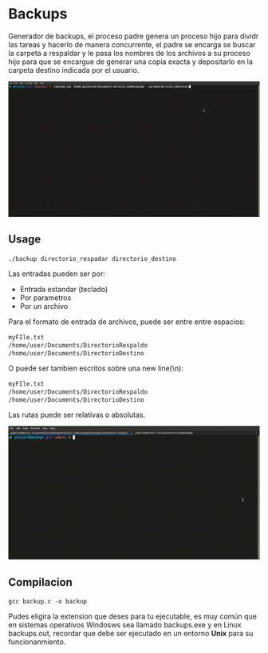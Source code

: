 # Backups 

Generador de backups, el proceso padre genera un proceso hijo para dividr las tareas y hacerlo de manera concurrente, el padre se encarga se buscar la carpeta a respaldar y le pasa los nombres de los archivos a su proceso hijo para que se encargue de generar una copia exacta y depositarlo en la carpeta destino indicada por el usuario.

![demostracion](./img/backupsTerminado.gif)

## Usage
~~~
./backup directorio_respadar directorio_destino
~~~

Las entradas pueden ser por:

* Entrada estandar (teclado)
* Por parametros 
* Por un archivo

Para el formato de entrada de archivos, puede ser entre entre espacios:
~~~
myFIle.txt
/home/user/Documents/DirectorioRespaldo  /home/user/Documents/DirectorioDestino
~~~
O puede ser tambien escritos sobre una new line(\n):
~~~
myFIle.txt
/home/user/Documents/DirectorioRespaldo
/home/user/Documents/DirectorioDestino
~~~
Las rutas puede ser relativas o absolutas.

![Demostracion 2](./img/desmotracion2.gif)
<!-- ![Demostracion 3](./img/demostracion3.gif) -->

## Compilacion
~~~
gcc backup.c -o backup
~~~
Pudes eligira la extension que deses para tu ejecutable, es muy común que en sistemas operativos Windosws sea llamado backups.exe y en Linux backups.out, recordar que debe ser ejecutado en un entorno **Unix** para su funcionanmiento.
